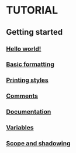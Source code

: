 # TUTORIAL

## Getting started

### [Hello world!](src/bin/hello.rs)

### [Basic formatting](src/bin/formatting.rs)

### [Printing styles](src/bin/print_styles.rs)

### [Comments](src/bin/comments.rs)

### [Documentation](src/bin/doc.rs)

### [Variables](src/bin/variables.rs)

### [Scope and shadowing](src/bin/scope.rs)